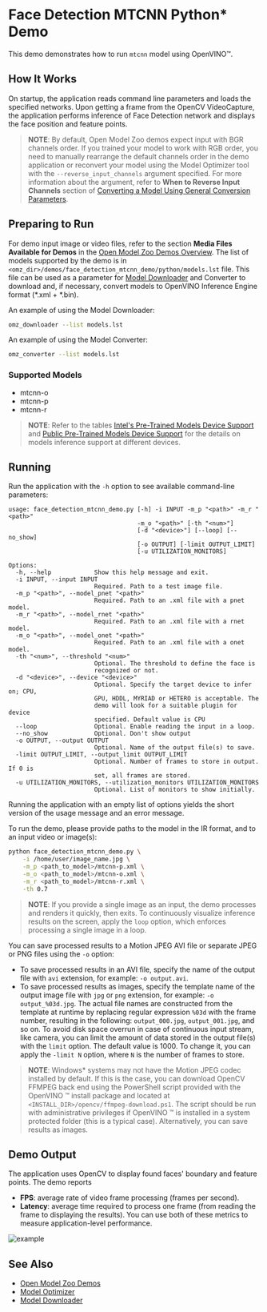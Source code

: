 # Face Detection MTCNN Python* Demo

This demo demonstrates how to run `mtcnn` model using OpenVINO&trade;.

## How It Works

On startup, the application reads command line parameters and loads the specified networks.
Upon getting a frame from the OpenCV VideoCapture, the application performs inference of Face Detection network and displays the face position and feature points.

> **NOTE**: By default, Open Model Zoo demos expect input with BGR channels order. If you trained your model to work with RGB order, you need to manually rearrange the default channels order in the demo application or reconvert your model using the Model Optimizer tool with the `--reverse_input_channels` argument specified. For more information about the argument, refer to **When to Reverse Input Channels** section of [Converting a Model Using General Conversion Parameters](https://docs.openvinotoolkit.org/latest/_docs_MO_DG_prepare_model_convert_model_Converting_Model_General.html).

## Preparing to Run

For demo input image or video files, refer to the section **Media Files Available for Demos** in the [Open Model Zoo Demos Overview](../../README.md).
The list of models supported by the demo is in `<omz_dir>/demos/face_detection_mtcnn_demo/python/models.lst` file.
This file can be used as a parameter for [Model Downloader](../../../tools/model_tools/README.md) and Converter to download and, if necessary, convert models to OpenVINO Inference Engine format (\*.xml + \*.bin).

An example of using the Model Downloader:

```sh
omz_downloader --list models.lst
```

An example of using the Model Converter:

```sh
omz_converter --list models.lst
```

### Supported Models

* mtcnn-o
* mtcnn-p
* mtcnn-r

> **NOTE**: Refer to the tables [Intel's Pre-Trained Models Device Support](../../../models/intel/device_support.md) and [Public Pre-Trained Models Device Support](../../../models/public/device_support.md) for the details on models inference support at different devices.

## Running

Run the application with the `-h` option to see available command-line parameters:

```
usage: face_detection_mtcnn_demo.py [-h] -i INPUT -m_p "<path>" -m_r "<path>"
                                    -m_o "<path>" [-th "<num>"]
                                    [-d "<device>"] [--loop] [--no_show]
                                    [-o OUTPUT] [-limit OUTPUT_LIMIT]
                                    [-u UTILIZATION_MONITORS]

Options:
  -h, --help            Show this help message and exit.
  -i INPUT, --input INPUT
                        Required. Path to a test image file.
  -m_p "<path>", --model_pnet "<path>"
                        Required. Path to an .xml file with a pnet model.
  -m_r "<path>", --model_rnet "<path>"
                        Required. Path to an .xml file with a rnet model.
  -m_o "<path>", --model_onet "<path>"
                        Required. Path to an .xml file with a onet model.
  -th "<num>", --threshold "<num>"
                        Optional. The threshold to define the face is
                        recognized or not.
  -d "<device>", --device "<device>"
                        Optional. Specify the target device to infer on; CPU,
                        GPU, HDDL, MYRIAD or HETERO is acceptable. The
                        demo will look for a suitable plugin for device
                        specified. Default value is CPU
  --loop                Optional. Enable reading the input in a loop.
  --no_show             Optional. Don't show output
  -o OUTPUT, --output OUTPUT
                        Optional. Name of the output file(s) to save.
  -limit OUTPUT_LIMIT, --output_limit OUTPUT_LIMIT
                        Optional. Number of frames to store in output. If 0 is
                        set, all frames are stored.
  -u UTILIZATION_MONITORS, --utilization_monitors UTILIZATION_MONITORS
                        Optional. List of monitors to show initially.
```

Running the application with an empty list of options yields the short version of the usage message and an error message.

To run the demo, please provide paths to the model in the IR format, and to an input video or image(s):

```bash
python face_detection_mtcnn_demo.py \
    -i /home/user/image_name.jpg \
    -m_p <path_to_model>/mtcnn-p.xml \
    -m_o <path_to_model>/mtcnn-o.xml \
    -m_r <path_to_model>/mtcnn-r.xml \
    -th 0.7
```

>**NOTE**: If you provide a single image as an input, the demo processes and renders it quickly, then exits. To continuously visualize inference results on the screen, apply the `loop` option, which enforces processing a single image in a loop.

You can save processed results to a Motion JPEG AVI file or separate JPEG or PNG files using the `-o` option:

* To save processed results in an AVI file, specify the name of the output file with `avi` extension, for example: `-o output.avi`.
* To save processed results as images, specify the template name of the output image file with `jpg` or `png` extension, for example: `-o output_%03d.jpg`. The actual file names are constructed from the template at runtime by replacing regular expression `%03d` with the frame number, resulting in the following: `output_000.jpg`, `output_001.jpg`, and so on.
To avoid disk space overrun in case of continuous input stream, like camera, you can limit the amount of data stored in the output file(s) with the `limit` option. The default value is 1000. To change it, you can apply the `-limit N` option, where `N` is the number of frames to store.

>**NOTE**: Windows\* systems may not have the Motion JPEG codec installed by default. If this is the case, you can download OpenCV FFMPEG back end using the PowerShell script provided with the OpenVINO &trade; install package and located at `<INSTALL_DIR>/opencv/ffmpeg-download.ps1`. The script should be run with administrative privileges if OpenVINO &trade; is installed in a system protected folder (this is a typical case). Alternatively, you can save results as images.

## Demo Output

The application uses OpenCV to display found faces' boundary and feature points.
The demo reports

* **FPS**: average rate of video frame processing (frames per second).
* **Latency**: average time required to process one frame (from reading the frame to displaying the results).
You can use both of these metrics to measure application-level performance.

![example](./test.jpg)

## See Also

* [Open Model Zoo Demos](../../README.md)
* [Model Optimizer](https://docs.openvinotoolkit.org/latest/_docs_MO_DG_Deep_Learning_Model_Optimizer_DevGuide.html)
* [Model Downloader](../../../tools/model_tools/README.md)
